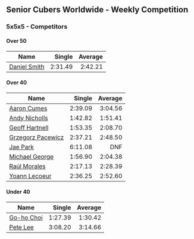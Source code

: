## Senior Cubers Worldwide - Weekly Competition
### 5x5x5 - Competitors

#### Over 50

| Name | Single | Average |
| -- | --: | --: |
| [Daniel Smith](../persons/daniel_smith.md) | 2:31.49 | 2:42.21 |

#### Over 40

| Name | Single | Average |
| -- | --: | --: |
| [Aaron Cumes](../persons/aaron_cumes.md) | 2:39.09 | 3:04.56 |
| [Andy Nicholls](../persons/andy_nicholls.md) | 1:42.82 | 1:51.41 |
| [Geoff Hartnell](../persons/geoff_hartnell.md) | 1:53.35 | 2:08.70 |
| [Grzegorz Pacewicz](../persons/grzegorz_pacewicz.md) | 2:37.21 | 2:48.50 |
| [Jae Park](../persons/jae_park.md) | 6:11.08 | DNF |
| [Michael George](../persons/michael_george.md) | 1:56.90 | 2:04.38 |
| [Raúl Morales](../persons/raul_morales.md) | 2:17.13 | 2:28.39 |
| [Yoann Lecoeur](../persons/yoann_lecoeur.md) | 2:36.25 | 2:52.60 |

#### Under 40

| Name | Single | Average |
| -- | --: | --: |
| [Go-ho Choi](../persons/go-ho_choi.md) | 1:27.39 | 1:30.42 |
| [Pete Lee](../persons/pete_lee.md) | 3:08.20 | 3:14.66 |


<!-- Global site tag (gtag.js) - Google Analytics -->
<script async src="https://www.googletagmanager.com/gtag/js?id=UA-86348435-3">
<script>window.dataLayer = window.dataLayer || []; function gtag() {dataLayer.push(arguments);} gtag('js', new Date()); gtag('config', 'UA-86348435-3');</script>
